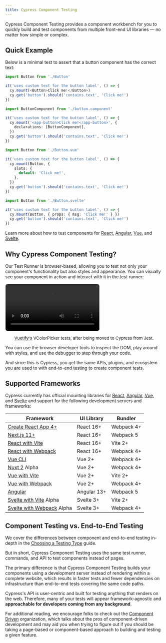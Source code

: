 ```yaml
---
title: Cypress Component Testing
---
```


Cypress Component Testing provides a component workbench for you to quickly
build and test components from multiple front-end UI libraries — no matter how
simple or complex.

## Quick Example

Below is a minimal test to assert that a button component has the correct text:

<code-group>
<code-block label="React" active>

```ts
import Button from './Button'

it('uses custom text for the button label', () => {
  cy.mount(<Button>Click me!</Button>)
  cy.get('button').should('contains.text', 'Click me!')
})
```

</code-block>
<code-block label="Angular">

```ts
import ButtonComponent from './button.component'

it('uses custom text for the button label', () => {
  cy.mount('<app-button>Click me!</app-button>', {
    declarations: [ButtonComponent],
  })
  cy.get('button').should('contains.text', 'Click me!')
})
```

</code-block>
<code-block label="Vue">

```ts
import Button from './Button.vue'

it('uses custom text for the button label', () => {
  cy.mount(Button, {
    slots: {
      default: 'Click me!',
    },
  })
  cy.get('button').should('contains.text', 'Click me!')
})
```

</code-block>
<code-block label="Svelte">

```ts
import Button from './Button.svelte'

it('uses custom text for the button label', () => {
  cy.mount(Button, { props: { msg: 'Click me!' } })
  cy.get('button').should('contains.text', 'Click me!')
})
```

</code-block>
</code-group>

Learn more about how to test components for
[React](/guides/component-testing/react/overview),
[Angular](/guides/component-testing/angular/overview),
[Vue](/guides/component-testing/vue/overview), and
[Svelte](/guides/component-testing/svelte/overview).

## Why Cypress Component Testing?

Our Test Runner is browser-based, allowing you to test not only your component's
functionality but also styles and appearance. You can visually see your
component in action and interact with it in the test runner:

<video loop="true" controls autoplay="true" style="border-radius: 8px; border: 1px solid #eaeaea;">
  <source src="/img/vuetify-color-picker-example.webm" type="video/webm">
</video>
<p style="font-size: 0.85rem; text-align: center;"><a href="https://vuetifyjs.com/en/components/color-pickers/">Vuetify's</a> VColorPicker tests, after being moved to Cypress from Jest.</p>

You can use the browser developer tools to inspect the DOM, play around with
styles, and use the debugger to step through your code.

And since this is Cypress, you get the same APIs, plugins, and ecosystem you are
used to with end-to-end testing to create component tests.

## Supported Frameworks

Cypress currently has official mounting libraries for
[React](/guides/component-testing/react/overview),
[Angular](/guides/component-testing/angular/overview),
[Vue](/guides/component-testing/vue/overview), and
[Svelte](/guides/component-testing/svelte/overview) and support for the
following development servers and frameworks:

| Framework                                                                                                             | UI Library  | Bundler    |
| --------------------------------------------------------------------------------------------------------------------- | ----------- | ---------- |
| [Create React App 4+](/guides/component-testing/react/overview#Create-React-App-CRA)                                  | React 16+   | Webpack 4+ |
| [Next.js 11+](/guides/component-testing/react/overview#Next-js)                                                       | React 16+   | Webpack 5  |
| [React with Vite](/guides/component-testing/react/overview#React-with-Vite)                                           | React 16+   | Vite 2+    |
| [React with Webpack](/guides/component-testing/react/overview#React-with-Webpack)                                     | React 16+   | Webpack 4+ |
| [Vue CLI](/guides/component-testing/vue/overview#Vue-CLI)                                                             | Vue 2+      | Webpack 4+ |
| [Nuxt 2](/guides/component-testing/vue/overview#Nuxt) <Badge type="info">Alpha</Badge>                                | Vue 2+      | Webpack 4+ |
| [Vue with Vite](/guides/component-testing/vue/overview#Vue-with-Vite)                                                 | Vue 2+      | Vite 2+    |
| [Vue with Webpack](/guides/component-testing/vue/overview#Vue-with-Webpack)                                           | Vue 2+      | Webpack 4+ |
| [Angular](/guides/component-testing/angular/overview#Framework-Configuration)                                         | Angular 13+ | Webpack 5  |
| [Svelte with Vite](/guides/component-testing/svelte/overview#Svelte-with-Vite) <Badge type="info">Alpha</Badge>       | Svelte 3+   | Vite 2+    |
| [Svelte with Webpack](/guides/component-testing/svelte/overview#Svelte-with-Webpack) <Badge type="info">Alpha</Badge> | Svelte 3+   | Webpack 4+ |

## Component Testing vs. End-to-End Testing

We cover the differences between component and end-to-end testing in-depth in
the [Choosing a Testing Type](/guides/core-concepts/testing-types) guide.

But in short, Cypress Component Testing uses the same test runner, commands, and
API to test components instead of pages.

The primary difference is that Cypress Component Testing builds your components
using a development server instead of rendering within a complete website, which
results in faster tests and fewer dependencies on infrastructure than end-to-end
tests covering the same code paths.

Cypress's API is user-centric and built for testing anything that renders on the
web. Therefore, many of your tests will appear framework-agnostic and
**approachable for developers coming from any background**.

For additional reading, we encourage folks to check out the
[Component Driven](https://componentdriven.org) organization, which talks about
the pros of component-driven development and may aid you when trying to figure
out if you should be taking a page-based or component-based approach to building
and testing a given feature.
